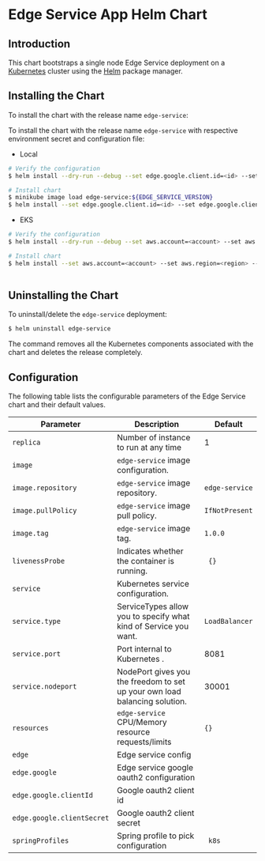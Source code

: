 #  Edge Service App Helm Chart


## Introduction

This chart bootstraps a single node Edge Service deployment on a [Kubernetes](http://kubernetes.io) cluster using the [Helm](https://helm.sh) package manager.

## Installing the Chart

To install the chart with the release name `edge-service`:

To install the chart with the release name `edge-service` with respective environment secret and configuration file:

- Local
```bash
# Verify the configuration 
$ helm install --dry-run --debug --set edge.google.client.id=<id> --set edge.google.client.secret=<secret> edge-service edge-service

# Install chart
$ minikube image load edge-service:${EDGE_SERVICE_VERSION}
$ helm install --set edge.google.client.id=<id> --set edge.google.client.secret=<secret> edge-service edge-service
```

- EKS
```bash
# Verify the configuration 
$ helm install --dry-run --debug --set aws.account=<account> --set aws.region=<region> --set edge.google.client.id=<id> --set edge.google.client.secret=<secret> edge-service edge-service -f edge-service/env/eks/values.yaml

# Install chart
$ helm install --set aws.account=<account> --set aws.region=<region> --set edge.google.client.id=<id> --set edge.google.client.secret=<secret> edge-service edge-service -f edge-service/env/eks/values.yaml
    
```

## Uninstalling the Chart

To uninstall/delete the `edge-service` deployment:

```bash
$ helm uninstall edge-service
```

The command removes all the Kubernetes components associated with the chart and deletes the release completely.

## Configuration

The following table lists the configurable parameters of the Edge Service chart and their default values.

| Parameter                                    | Description                                                                                  | Default                                              |
| -------------------------------------------- | -------------------------------------------------------------------------------------------- | ---------------------------------------------------- |
| `replica`                                 | Number of instance to run at any time                                                      	| 1 |
| `image`                                        | `edge-service` image configuration.                                                            	| ` ` |
| `image.repository`                             | `edge-service` image repository.                                                               	| `edge-service`|
| `image.pullPolicy`                             | `edge-service` image pull policy.                                                             	 | `IfNotPresent`|
| `image.tag`                                    | `edge-service` image tag.                                                                      	| `1.0.0`|
| `livenessProbe`                                | Indicates whether the container is running.                                                | ` {}` |
| `service`                                      | Kubernetes service configuration.                                                          | ` ` |
| `service.type`                                 | ServiceTypes allow you to specify what kind of Service you want.                           | `LoadBalancer` |
| `service.port`                                 | Port internal to Kubernetes                                    .                           | 8081 |
| `service.nodeport`                             | NodePort gives you the freedom to set up your own load balancing solution.                 | 30001|
| `resources`                                    | `edge-service` CPU/Memory resource requests/limits                                         | `{}` |
| `edge`                                         | Edge service config                                                                        | `  `  |
| `edge.google`                                  | Edge service google oauth2 configuration                                                   | `  `  |
| `edge.google.clientId`                         | Google oauth2 client id
| `edge.google.clientSecret`                     | Google oauth2 client secret                                                               | `  `  |
| `springProfiles`                               | Spring profile to pick configuration                                                     | ` k8s`  |








